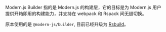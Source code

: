Modern.js Builder 指的是 Modern.js 的构建层，它的目标是为 Modern.js 用户提供开箱即用的构建能力，并支持在 webpack 和 Rspack 间无缝切换。

原本使用的是 `@modern-js/builder`, 目前已经升级为 [Rsbuild](https://rsbuild.dev/)。

